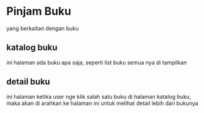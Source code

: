 # Pinjam Buku

yang berkaitan dengan buku

## katalog buku

ini halaman ada buku apa saja, seperti list buku semua nya di tampilkan

## detail buku

ini halaman ketika user nge klik salah satu buku di halaman katalog buku, maka akan di arahkan ke halaman ini untuk melihat detail lebih dari bukunya

